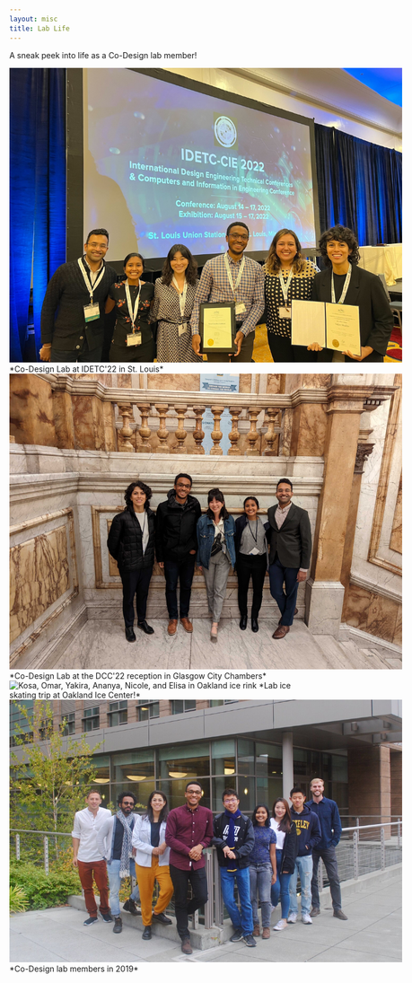 ```yaml
---
layout: misc
title: Lab Life 
---
```


A sneak peek into life as a Co-Design lab member!  

<img src="/images/lablife/IDETC22.jpg" alt="Vivek, Ananya, Elisa, Kosa, holding award, Nicole, and Yakira, holding certificate, in front of screen with IDETC conference title" style="max-width:700px; margin: auto;"/>
*Co-Design Lab at IDETC'22 in St. Louis*


<img src="/images/lablife/DCC22.jpg" alt="Yakira, Kosa, Elisa, Ananya, and Vivek in front of stairs inside Glasgow city hall" style="max-width:700px; margin: auto;"/>
*Co-Design Lab at the DCC'22 reception in Glasgow City Chambers*


<img src="/images/lablife/iceskating.png" alt="Kosa, Omar, Yakira, Ananya, Nicole, and Elisa in Oakland ice rink" style="max-width:700px; margin: auto;"/>
*Lab ice skating trip at Oakland Ice Center!*


<img src="/images/lablife/labphoto_OLD.JPG" alt="Leo, George, Yakira, Kosa, Jonathan, Ananya, Bailing, Dixun, and Fred in v-formation" style="max-width:700px; margin: auto;"/>
*Co-Design lab members in 2019*